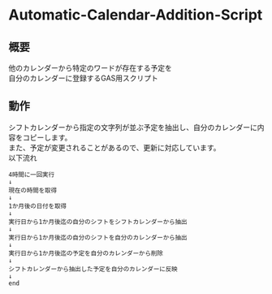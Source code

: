# Automatic-Calendar-Addition-Script
## 概要  
他のカレンダーから特定のワードが存在する予定を  
自分のカレンダーに登録するGAS用スクリプト

## 動作
シフトカレンダーから指定の文字列が並ぶ予定を抽出し、自分のカレンダーに内容をコピーします。  
また、予定が変更されることがあるので、更新に対応しています。  
以下流れ  
```
4時間に一回実行
↓
現在の時間を取得
↓
1か月後の日付を取得
↓
実行日から1か月後迄の自分のシフトをシフトカレンダーから抽出
↓
実行日から1か月後迄の自分のシフトを自分のカレンダーから抽出
↓
実行日から1か月後迄の予定を自分のカレンダーから削除
↓
シフトカレンダーから抽出した予定を自分のカレンダーに反映
↓
end
```
